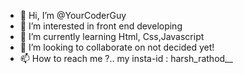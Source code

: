- 👋 Hi, I’m @YourCoderGuy
- 👀 I’m interested in front end developing
- 🌱 I’m currently learning Html, Css,Javascript
- 💞️ I’m looking to collaborate on not decided yet!
- 📫 How to reach me ?.. my insta-id : harsh_rathod__

<!---
YourCoderGuy/YourCoderGuy is a ✨ special ✨ repository because its `README.md` (this file) appears on your GitHub profile.
You can click the Preview link to take a look at your changes.
--->

